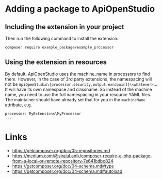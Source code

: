 Adding a package to ApiOpenStudio
=================================

Including the extension in your project
---------------------------------------

Then run the following command to install the extension:

    composer require example_package/example_processor

Using the extension in resources
--------------------------------

By default, ApiOpenStudio uses the machine_name in processors to find them.
However, in the case of 3rd party extensions, the namespacing will not be
```ApiOpenStudio\{processor,security,output,exndpoint}\<whatever>```... It will
have its own namespace and classname. So instead of the machine name, you need
to use the full namespacing in your resource YAML files. The maintainer should
have already set that for you in the ```machineName``` attribute, e.g.

    processor: MyExtensions\MyProcessor
    ...

Links
=====

* https://getcomposer.org/doc/05-repositories.md
* https://medium.com/@sirajul.anik/composer-require-a-php-package-from-a-local-or-remote-repository-7e641bdbc824
* https://getcomposer.org/doc/04-schema.md#type
* https://getcomposer.org/doc/04-schema.md#autoload
